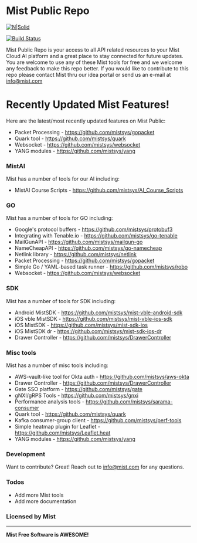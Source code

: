 # Mist Public Repo

[![N|Solid](https://www.mist.com/wp-content/uploads/nooz-pr-mist-logo.jpg)](https://www.mist.com/wp-content/uploads/nooz-pr-mist-logo.jpg)

[![Build Status](https://travis-ci.org/joemccann/dillinger.svg?branch=master)](https://travis-ci.org/joemccann/dillinger)

Mist Public Repo is your access to all API related resources to your Mist Cloud AI platform and a great place to stay connected for future updates. You are welcome to use any of these Mist tools for free and we welcome any feedback to make this repo better. If you would like to contribute to this repo please contact Mist thru our idea portal or send us an e-mail at info@mist.com

# Recently Updated Mist Features!

Here are the latest/most recently updated features on Mist Public:

* Packet Processing - https://github.com/mistsys/gopacket
* Quark tool - https://github.com/mistsys/quark
* Websocket - https://github.com/mistsys/websocket
* YANG modules - https://github.com/mistsys/yang

### MistAI

Mist has a number of tools for our AI including:

* MistAI Course Scripts - https://github.com/mistsys/AI_Course_Scripts

### GO

Mist has a number of tools for GO including:

* Google's protocol buffers - https://github.com/mistsys/protobuf3
* Integrating with Tenable.io - https://github.com/mistsys/go-tenable
* MailGunAPI - https://github.com/mistsys/mailgun-go
* NameCheapAPI - https://github.com/mistsys/go-namecheap
* Netlink library - https://github.com/mistsys/netlink
* Packet Processing - https://github.com/mistsys/gopacket
* Simple Go / YAML-based task runner - https://github.com/mistsys/robo
* Websocket - https://github.com/mistsys/websocket

### SDK

Mist has a number of tools for SDK including:

* Android MistSDK - https://github.com/mistsys/mist-vble-android-sdk
* iOS vble MistSDK - https://github.com/mistsys/mist-vble-ios-sdk
* iOS MistSDK - https://github.com/mistsys/mist-sdk-ios
* iOS MistSDK dr - https://github.com/mistsys/mist-sdk-ios-dr
* Drawer Controller - https://github.com/mistsys/DrawerController

### Misc tools

Mist has a number of misc tools including:

* AWS-vault-like tool for Okta auth - https://github.com/mistsys/aws-okta
* Drawer Controller - https://github.com/mistsys/DrawerController
* Gate SSO platform - https://github.com/mistsys/gate
* gNXI/gRPS Tools - https://github.com/mistsys/gnxi
* Performance analysis tools - https://github.com/mistsys/sarama-consumer
* Quark tool - https://github.com/mistsys/quark
* Kafka consumer-group client - https://github.com/mistsys/perf-tools
* Simple heatmap plugin for Leaflet - https://github.com/mistsys/Leaflet.heat
* YANG modules - https://github.com/mistsys/yang

### Development

Want to contribute? Great! Reach out to info@mist.com for any questions.

### Todos
 - Add more Mist tools
 - Add more documentation

### Licensed by Mist
----


**Mist Free Software is AWESOME!**

   [git-repo-url]: <https://github.com/joemccann/dillinger.git>
   [john gruber]: <http://daringfireball.net>
   [df1]: <http://daringfireball.net/projects/markdown/>
   [markdown-it]: <https://github.com/markdown-it/markdown-it>
   [Ace Editor]: <http://ace.ajax.org>
   [node.js]: <http://nodejs.org>
   [Twitter Bootstrap]: <http://twitter.github.com/bootstrap/>
   [jQuery]: <http://jquery.com>
   [@tjholowaychuk]: <http://twitter.com/tjholowaychuk>
   [express]: <http://expressjs.com>
   [AngularJS]: <http://angularjs.org>
   [Gulp]: <http://gulpjs.com>
